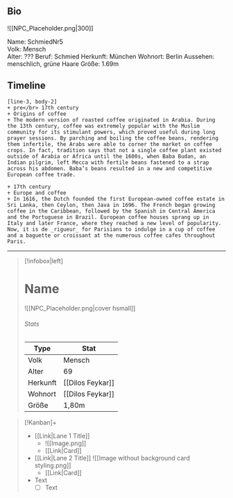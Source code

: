 ## Bio

![[NPC_Placeholder.png|300]]

Name: SchmiedNr5  
Volk: Mensch  
Alter: ??? 
Beruf: Schmied
Herkunft: München
Wohnort: Berlin
Aussehen: menschlich, grüne Haare
Größe: 1.69m

## Timeline

```timeline
[line-3, body-2]
+ pre</br> 17th century
+ Origins of coffee
+ The modern version of roasted coffee originated in Arabia. During the 13th century, coffee was extremely popular with the Muslim community for its stimulant powers, which proved useful during long prayer sessions. By parching and boiling the coffee beans, rendering them infertile, the Arabs were able to corner the market on coffee crops. In fact, tradition says that not a single coffee plant existed outside of Arabia or Africa until the 1600s, when Baba Budan, an Indian pilgrim, left Mecca with fertile beans fastened to a strap across his abdomen. Baba’s beans resulted in a new and competitive European coffee trade.

+ 17th century
+ Europe and coffee
+ In 1616, the Dutch founded the first European-owned coffee estate in Sri Lanka, then Ceylon, then Java in 1696. The French began growing coffee in the Caribbean, followed by the Spanish in Central America and the Portuguese in Brazil. European coffee houses sprang up in Italy and later France, where they reached a new level of popularity. Now, it is de _rigueur_ for Parisians to indulge in a cup of coffee and a baguette or croissant at the numerous coffee cafes throughout Paris.
```

---

> [!infobox|left]
> # Name
> ![[NPC_Placeholder.png|cover hsmall]]
> ###### Stats
> | Type |  Stat |
> | ---- | ---- |
> | Volk | Mensch |
> | Alter | 69 |
> | Herkunft | [[Dilos Feykar]] |
> | Wohnort | [[Dilos Feykar]] |
> | Größe | 1,80m |


> [!Kanban]+
> - [[Link|Lane 1 Title]]
> 	- ![[Image.png]]
> 	- [[Link|Card]]
> - [[Link|Lane 2 Title]]
> 	![[Image without background card styling.png]]
> 	- [[Link|Card]]
> - Text
> 	- [ ] Text

